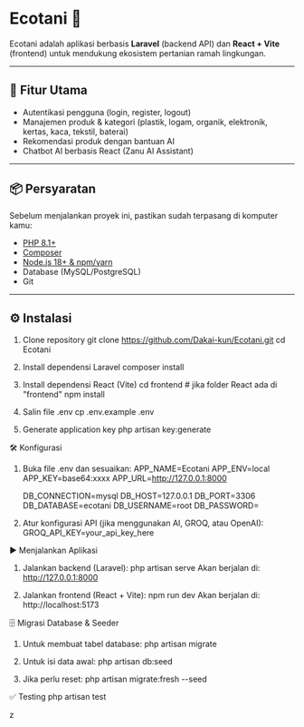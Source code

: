 # Ecotani 🌱

Ecotani adalah aplikasi berbasis **Laravel** (backend API) dan **React + Vite** (frontend) untuk mendukung ekosistem pertanian ramah lingkungan.

---

## 🚀 Fitur Utama
- Autentikasi pengguna (login, register, logout)  
- Manajemen produk & kategori (plastik, logam, organik, elektronik, kertas, kaca, tekstil, baterai)  
- Rekomendasi produk dengan bantuan AI  
- Chatbot AI berbasis React (Zanu AI Assistant)  

---

## 📦 Persyaratan

Sebelum menjalankan proyek ini, pastikan sudah terpasang di komputer kamu:

- [PHP 8.1+](https://www.php.net/)  
- [Composer](https://getcomposer.org/)  
- [Node.js 18+ & npm/yarn](https://nodejs.org/)  
- Database (MySQL/PostgreSQL)  
- Git  

---

## ⚙️ Instalasi

1. Clone repository
   git clone https://github.com/Dakai-kun/Ecotani.git
   cd Ecotani
   
2. Install dependensi Laravel
    composer install

3. Install dependensi React (Vite)
    cd frontend   # jika folder React ada di "frontend"
    npm install
   
4. Salin file .env
    cp .env.example .env

5. Generate application key
    php artisan key:generate

🛠️ Konfigurasi
1. Buka file .env dan sesuaikan:
    APP_NAME=Ecotani
    APP_ENV=local
    APP_KEY=base64:xxxx
    APP_URL=http://127.0.0.1:8000
    
    DB_CONNECTION=mysql
    DB_HOST=127.0.0.1
    DB_PORT=3306
    DB_DATABASE=ecotani
    DB_USERNAME=root
    DB_PASSWORD=

2. Atur konfigurasi API (jika menggunakan AI, GROQ, atau OpenAI):
    GROQ_API_KEY=your_api_key_here

▶️ Menjalankan Aplikasi
1. Jalankan backend (Laravel):
    php artisan serve
    Akan berjalan di: http://127.0.0.1:8000

2. Jalankan frontend (React + Vite):
    npm run dev
    Akan berjalan di: http://localhost:5173

🗄️ Migrasi Database & Seeder
1. Untuk membuat tabel database:
    php artisan migrate

2. Untuk isi data awal:
    php artisan db:seed

3. Jika perlu reset:
    php artisan migrate:fresh --seed

✅ Testing
    php artisan test






z
